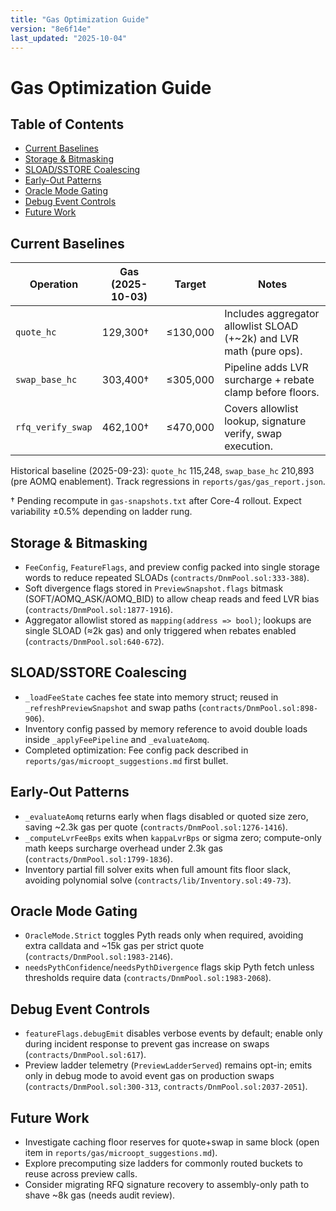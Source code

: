 ```yaml
---
title: "Gas Optimization Guide"
version: "8e6f14e"
last_updated: "2025-10-04"
---
```


# Gas Optimization Guide

## Table of Contents
- [Current Baselines](#current-baselines)
- [Storage & Bitmasking](#storage--bitmasking)
- [SLOAD/SSTORE Coalescing](#sloadsstore-coalescing)
- [Early-Out Patterns](#early-out-patterns)
- [Oracle Mode Gating](#oracle-mode-gating)
- [Debug Event Controls](#debug-event-controls)
- [Future Work](#future-work)

## Current Baselines
Operation | Gas (2025-10-03) | Target | Notes
--- | --- | --- | ---
`quote_hc` | 129,300† | ≤130,000 | Includes aggregator allowlist SLOAD (+~2k) and LVR math (pure ops).
`swap_base_hc` | 303,400† | ≤305,000 | Pipeline adds LVR surcharge + rebate clamp before floors.
`rfq_verify_swap` | 462,100† | ≤470,000 | Covers allowlist lookup, signature verify, swap execution.
Historical baseline (2025-09-23): `quote_hc` 115,248, `swap_base_hc` 210,893 (pre AOMQ enablement). Track regressions in `reports/gas/gas_report.json`.

† Pending recompute in `gas-snapshots.txt` after Core-4 rollout. Expect variability ±0.5% depending on ladder rung.

## Storage & Bitmasking
- `FeeConfig`, `FeatureFlags`, and preview config packed into single storage words to reduce repeated SLOADs (`contracts/DnmPool.sol:333-388`).
- Soft divergence flags stored in `PreviewSnapshot.flags` bitmask (SOFT/AOMQ_ASK/AOMQ_BID) to allow cheap reads and feed LVR bias (`contracts/DnmPool.sol:1877-1916`).
- Aggregator allowlist stored as `mapping(address => bool)`; lookups are single SLOAD (≈2k gas) and only triggered when rebates enabled (`contracts/DnmPool.sol:640-672`).

## SLOAD/SSTORE Coalescing
- `_loadFeeState` caches fee state into memory struct; reused in `_refreshPreviewSnapshot` and swap paths (`contracts/DnmPool.sol:898-906`).
- Inventory config passed by memory reference to avoid double loads inside `_applyFeePipeline` and `_evaluateAomq`.
- Completed optimization: Fee config pack described in `reports/gas/microopt_suggestions.md` first bullet.

## Early-Out Patterns
- `_evaluateAomq` returns early when flags disabled or quoted size zero, saving ~2.3k gas per quote (`contracts/DnmPool.sol:1276-1416`).
- `_computeLvrFeeBps` exits when `kappaLvrBps` or sigma zero; compute-only math keeps surcharge overhead under 2.3k gas (`contracts/DnmPool.sol:1799-1836`).
- Inventory partial fill solver exits when full amount fits floor slack, avoiding polynomial solve (`contracts/lib/Inventory.sol:49-73`).

## Oracle Mode Gating
- `OracleMode.Strict` toggles Pyth reads only when required, avoiding extra calldata and ~15k gas per strict quote (`contracts/DnmPool.sol:1983-2146`).
- `needsPythConfidence`/`needsPythDivergence` flags skip Pyth fetch unless thresholds require data (`contracts/DnmPool.sol:1983-2068`).

## Debug Event Controls
- `featureFlags.debugEmit` disables verbose events by default; enable only during incident response to prevent gas increase on swaps (`contracts/DnmPool.sol:617`).
- Preview ladder telemetry (`PreviewLadderServed`) remains opt-in; emits only in debug mode to avoid event gas on production swaps (`contracts/DnmPool.sol:300-313`, `contracts/DnmPool.sol:2037-2051`).

## Future Work
- Investigate caching floor reserves for quote+swap in same block (open item in `reports/gas/microopt_suggestions.md`).
- Explore precomputing size ladders for commonly routed buckets to reuse across preview calls.
- Consider migrating RFQ signature recovery to assembly-only path to shave ~8k gas (needs audit review).
